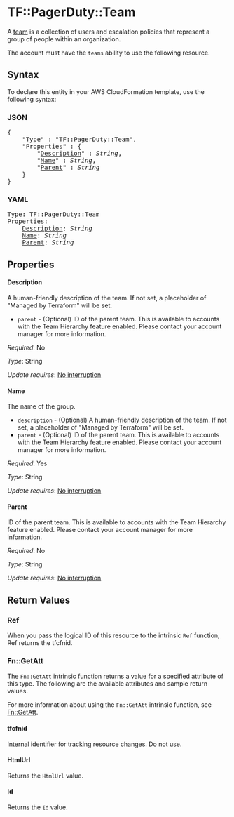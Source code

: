 # TF::PagerDuty::Team

A [team](https://v2.developer.pagerduty.com/v2/page/api-reference#!/Teams/get_teams) is a collection of users and escalation policies that represent a group of people within an organization.

The account must have the `teams` ability to use the following resource.

## Syntax

To declare this entity in your AWS CloudFormation template, use the following syntax:

### JSON

<pre>
{
    "Type" : "TF::PagerDuty::Team",
    "Properties" : {
        "<a href="#description" title="Description">Description</a>" : <i>String</i>,
        "<a href="#name" title="Name">Name</a>" : <i>String</i>,
        "<a href="#parent" title="Parent">Parent</a>" : <i>String</i>
    }
}
</pre>

### YAML

<pre>
Type: TF::PagerDuty::Team
Properties:
    <a href="#description" title="Description">Description</a>: <i>String</i>
    <a href="#name" title="Name">Name</a>: <i>String</i>
    <a href="#parent" title="Parent">Parent</a>: <i>String</i>
</pre>

## Properties

#### Description

A human-friendly description of the team.
If not set, a placeholder of "Managed by Terraform" will be set.
* `parent` - (Optional) ID of the parent team. This is available to accounts with the Team Hierarchy feature enabled. Please contact your account manager for more information.

_Required_: No

_Type_: String

_Update requires_: [No interruption](https://docs.aws.amazon.com/AWSCloudFormation/latest/UserGuide/using-cfn-updating-stacks-update-behaviors.html#update-no-interrupt)

#### Name

The name of the group.
* `description` - (Optional) A human-friendly description of the team.
If not set, a placeholder of "Managed by Terraform" will be set.
* `parent` - (Optional) ID of the parent team. This is available to accounts with the Team Hierarchy feature enabled. Please contact your account manager for more information.

_Required_: Yes

_Type_: String

_Update requires_: [No interruption](https://docs.aws.amazon.com/AWSCloudFormation/latest/UserGuide/using-cfn-updating-stacks-update-behaviors.html#update-no-interrupt)

#### Parent

ID of the parent team. This is available to accounts with the Team Hierarchy feature enabled. Please contact your account manager for more information.

_Required_: No

_Type_: String

_Update requires_: [No interruption](https://docs.aws.amazon.com/AWSCloudFormation/latest/UserGuide/using-cfn-updating-stacks-update-behaviors.html#update-no-interrupt)

## Return Values

### Ref

When you pass the logical ID of this resource to the intrinsic `Ref` function, Ref returns the tfcfnid.

### Fn::GetAtt

The `Fn::GetAtt` intrinsic function returns a value for a specified attribute of this type. The following are the available attributes and sample return values.

For more information about using the `Fn::GetAtt` intrinsic function, see [Fn::GetAtt](https://docs.aws.amazon.com/AWSCloudFormation/latest/UserGuide/intrinsic-function-reference-getatt.html).

#### tfcfnid

Internal identifier for tracking resource changes. Do not use.

#### HtmlUrl

Returns the <code>HtmlUrl</code> value.

#### Id

Returns the <code>Id</code> value.

